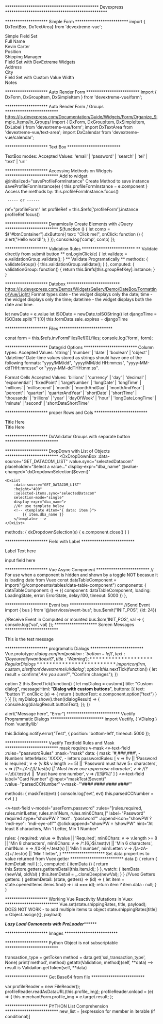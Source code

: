 ********************************************  Devexpress ************************************************

********************  Simple Form *************************
import { DxTextBox, DxTextArea} from 'devextreme-vue';
<div class="form">
	<div class="dx-fieldset">
		<div class="dx-fieldset-header">Simple Field Set</div>
		<div class="dx-field">
			<div class="dx-field-label">Full Name</div>
			<div class="dx-field-value-static">Kevin Carter</div>
		</div>
		<div class="dx-field">
			<div class="dx-field-label">Position</div>
		<div class="dx-field-value-static">Shipping Manager</div>
		</div>
	</div>
	<div class="dx-fieldset">
		<div class="dx-fieldset-header">Field Set with DevExtreme Widgets</div>
		<div class="dx-field">
			<div class="dx-field-label">Address</div>
			<DxTextBox class="dx-field-value" value="424 N Main St."/>
		</div>
		<div class="dx-field">
			<div class="dx-field-label">City</div>
			<DxTextBox class="dx-field-value" value="San Diego"/>
		</div>
	</div>
	<div class="dx-fieldset" id="notes-container">
		<div class="dx-fieldset-header">Field Set with Custom Value Width</div>
		<div class="dx-field">
			<div class="dx-field-label">Notes</div>
			<DxTextArea class="dx-field-value" :height="80" value="Kevin is our hard-working shipping manager and has been helping that department work like clockwork for 18 months. When not in the office, he is usually on the basketball court playing pick-up games."/>
		</div>
	</div>
</div>

********************  Auto Render Form *************************
import { DxForm, DxGroupItem, DxSimpleItem } from 'devextreme-vue/form';
<template>
	<div class="widget-container">
		<DxForm
			id="form"
			:form-data="formData"
			:read-only="readOnly"
			:show-colon-after-label="showColon"
			:label-location="labelLocation"
			:min-col-width="minColWidth"
			:col-count="colCount"
			:width="width"
		/>
	</div>
</template>

********************  Auto Render Form / Groups *************************
https://js.devexpress.com/Documentation/Guide/Widgets/Form/Organize_Simple_Items/In_Groups/
import { DxForm, DxGroupItem, DxSimpleItem, DxLabel } from 'devextreme-vue/form';
import DxTextArea from 'devextreme-vue/text-area';
import DxCalendar from 'devextreme-vue/calendar';

<template>
	<DxForm :form-data="employee">
		<DxGroupItem caption="Personal Data">
			<DxSimpleItem data-field="firstName" />
			<DxSimpleItem data-field="lastName" />
			<DxSimpleItem 
				data-field="birth_date"
				editor-type="dxCalendar"
				:editor-options="calendarOptions" />
		</DxGroupItem>
		<DxGroupItem caption="Contacts">
			<DxSimpleItem data-field="phone">
				<DxLabel text="Show the Phone Number" />
			</DXSimpleItem>
			<DxSimpleItem 
				data-field="description" 
				editor-type="dxTextArea"
				:editor-options="{ height: 90 }" />
		</DxGroupItem>
	</DxForm>
</template>
<script>
	data: () {
		return {
			const employee = {
			firstName: 'John',
			lastName: 'Heart',
			position: 'CEO',
			phone: '+1(213) 555-9392',
			email: 'jheart@dx-email.com'
			},
			calendarOptions: { value: new Date() },
			textAreaOptions: { placeholder: 'Add notes...' }
		}
	}
</script>

******************** Text Box *************************

TextBox modes:
Accepted Values: 'email' | 'password' | 'search' | 'tel' | 'text' | 'url'


******************** Accessing Methods on Widgets *************************
Add to widget
@initialized="saveProfileFormInstance"
Create Method to save instance
saveProfileFormInstance(e) {
	this.profileFormInstance = e.component
}
Access the methods by:  this.profileFormInstance.focus()

     ----- or ------

ref="profileForm"
let profileRef = this.$refs['profileForm'].instance
profileRef.focus()


******************** Dynamically Create Elements with JQuery  ************************* 
$(function () {
	let comp = $("#btnContainer").dxButton({
		text: "Click me!",
		onClick: function () {
				alert("Hello world!");
		}
	});
	console.log('comp', comp)
});

********************  Validation Rules *************************
<DxRequiredRule message="Email is required"/>
<DxEmailRule message="Email is invalid"/>
<DxAsyncRule
	:validation-callback="asyncValidation"
	message="Email is already registered"
/>
<DxCompareRule
	:comparison-target="passwordComparison"
	message="Password and Confirm Password do not match"
/>
<DxPatternRule
	:pattern="namePattern"
	message="Do not use digits in the Name"
/>
** Validate directly from submit button **
onLoginClick(e) {
	let validate = e.validationGroup.validate();
}
** Validate Programatically **
 methods: {
	validateGroup() {
		this.validationGroup.validate();
	}
},
computed: {
	validationGroup: function() {
		return this.$refs[this.groupRefKey].instance;
	}
}


********************  Datebox *************************
https://js.devexpress.com/Demos/WidgetsGallery/Demo/DateBox/Formatting/Vue/Light/
Format
<DxDateBox
	:show-clear-button="true"
	:use-mask-behavior="true"
	:value="date"
	placeholder="Tuesday, 16 of Oct, 2018 14:52"
	display-format="EEEE, d of MMM, yyyy HH:mm"
	type="datetime"
/>
types
date - the widget displays only the date;
time - the widget displays only the time;
datetime - the widget displays both the date and time.

let newDate = e.value
let ISODate = newDate.toISOString()
let djangoTime = ISODate.split('T')[0]
this.formData.sale_expires = djangoTime

********************  Files  *************************
<form
	id="form"
	ref="invFormFilesRef"
	method="post"
	action=""
	enctype="multipart/form-data"
> </form>
const form = this.$refs.invFormFilesRef[0].files;
console.log('form', form);

********************  Datagrid Options  *************************
Column types:
Accepted Values: 'string' | 'number' | 'date' | 'boolean' | 'object' | 'datetime'
Date-time values stored as strings should have one of the following formats: "yyyy/MM/dd", "yyyy/MM/dd HH:mm:ss", "yyyy-MM-ddTHH:mm:ssx" or "yyyy-MM-ddTHH:mm:ss".

Format Cells
Accepted Values: 'billions' | 'currency' | 'day' | 'decimal' | 'exponential' | 'fixedPoint' | 'largeNumber' | 'longDate' | 'longTime' | 'millions' | 'millisecond' | 'month' | 'monthAndDay' | 'monthAndYear' | 'percent' | 'quarter' | 'quarterAndYear' | 'shortDate' | 'shortTime' | 'thousands' | 'trillions' | 'year' | 'dayOfWeek' | 'hour' | 'longDateLongTime' | 'minute' | 'second' | 'shortDateShortTime'


********************  proper Rows and Cols  *************************
<div class="container">
	<div class="row">
		<div class="title">Title Here</div>
		<div class="col-50p">			
		</div>
		<div class="col-50p">
		</div>
	</div>
	<div class="row">
		<div class="title">Title Here</div>
		<div class="col-50p">			
		</div>
		<div class="col-50p">
		</div>
	</div>
</div>

******************** DxValidator Groups with separate button  ************************* 
<template>
    <DxTextBox>
        <DxValidator
            :validation-group="validationGroupName">
            <DxAsyncRule
                :validation-callback="validateAsync"
            />
        </DxValidator>
    </DxTextBox>
 
    <DxDateBox>
        <DxValidator
            :validation-group="validationGroupName">
            <DxAsyncRule
                :validation-callback="validateAsync"
            />
        </DxValidator>
    </DxDateBox>
 
    <DxButton
        :validation-group="validationGroupName"
        @click="validateGroup()"
    />
</template>

******************** DropDown with List of Objects  ************************* 
<DxDropDownBox
	:data-source="GET_DATACOM_LIST"
	:value.sync="selectedDatacom"
	placeholder="Select a value..."
	display-expr="dba_name"
	@value-changed="dxDropdownSelection($event)"
>
	<DxList
		:data-source="GET_DATACOM_LIST"
		:height="400"
		:selected-items.sync="selectedDatacom"
		selection-mode="single"
		display-expr="dba_name"> 
		//Or use template below
		<!-- <template #item="{ data: item }">
			{{ item.dba_name }}
		</template> -->
	</DxList>
</DxDropDownBox>
methods: {
	dxDropdownSelection(e) {
		e.component.close()
	}
}

******************** Field with Label  ************************* 
<div class="field">
	<div class="label">
		Label Text here
	</div>  
	<div class="content">
		<p>input field here</p>
	</div>
</div>

******************** Vue Async Component  ************************* 
// For use when a component is hidden and shown by a toggle NOT becasue it is loading date from Vuex
const dataTableComponent = import("@/components/tables/data-table-component")
components: {
		dataTableComponent: () => ({
			component: dataTableComponent,
			loading: LoadingState,
			error: ErrorState,
			delay:100,
			timeout: 5000
		})
  },


******************** Event bus  ************************* 
//Send Event
import { bus } from '@/services/event-bus';
bus.$emit("INIT_POS", {id: 24})

//Receive Event in Computed or mounted
bus.$on('INIT_POS', val => {
	console.log('val', val)
});
******************** Screen Messages  ************************* 
<div class="row">
	<div class="message success">
		<div class="message-text">
			This is the test message
		</div>
	</div>
</div>

******************** programatic Dialogs  ************************* 
Vue.prototype.$dialog.confirm({
	position: 'bottom-left',
	text: 'Do you really want to exit?',
	title: 'Warning'
});
******************** Regular Dialogs  ************************* 
import { confirm, custom, alert } from 'devextreme/ui/dialog';
option1
this.$nextTick(function() {
let result = confirm("<i>Are you sure?</i>", "Confirm changes");
})

option 2
this.$nextTick(function() {
	let myDialog = custom({
		title: "Custom dialog",
		messageHtml: "<b>Dialog with custom buttons</b>",
		buttons: [{
			text: "button 1",
			onClick: (e) => {
				return { buttonText: e.component.option("text") }
			}
		}]
	});
	myDialog.show().then((dialogResult) => {
			console.log(dialogResult.buttonText);
	});
})

alert("Message here", "Error")
*************************  Vuetify Programmatic Dialogs  ************************* 
import Vuetify, { VDialog } from 'vuetify/lib'

this.$dialog.notify.error("Test", {
	position: 'bottom-left',
	timeout: 5000
});



******************** Vuetify Textfield Rules and Mask  ************************* 
mask requires v-mask
<v-text-field
:rules="passwordRules"
:mask="mask"
</v-text-field>
data: {
	mask: '#,###,###', - Numbers
	letterMask: 'XXXX', - letters
	passwordRules: [ 
    v => !!v || 'Password is required', 
    v => (v && v.length >= 5) || 'Password must have 5+ characters',
    v => /(?=.*[A-Z])/.test(v) || 'Must have one uppercase character', 
    v => /(?=.*\d)/.test(v) || 'Must have one number', 
    v => /([!@$%])/.test(v) || 'Must have one special character [!@#$%]' 
	]
}
<v-text-field
	label="Card Number"
	@input="maskTest($event)"
	:value="parsedCCNumber"
	v-mask="'#### #### #### ####'"
></v-text-field>
methods: {
	maskTest(evt) {
		console.log('evt', evt)
		this.parsedCCNumber = evt
	}
}

<v-text-field
	v-model="userForm.password"
	:rules="[rules.required, rules.min1Letter, rules.min1Num, rules.min6Chars,]"
	label="Password"
	required
	:type="showPW ? 'text' : 'password'"
	:append-icon="showPW ? 'mdi-eye' : 'mdi-eye-off'"
	@click:append="showPW = !showPW"
	hint="At least 8 characters, Min 1 Letter, Min 1 Number"
></v-text-field>
rules: {
	required: value => !!value || 'Required',
	min8Chars: v => v.length >= 8 || 'Min 8 characters',
	min6Chars:	v => /^.{6,}$/.test(v) || 'Min 6 characters',
	min1Num:	v => /[0-9]+/.test(v) || 'Min 1 number',
	min1Letter: v => /[a-zA-Z]+/.test(v) || 'Min 1 letter',
}
******************** Set data properties to value returned from Vuex getter  ************************* 
data () {
  return {
    itemDetail: null
  };
},
computed: {
  itemData () {
    return this.$store.getters.getItemDetail(this.item.id);
  }
},
watch: {
  itemData (newVal, oldVal) {
    this.itemDetail = _.cloneDeep(newVal);
  }
}
//Vuex Getters
getters: {
  getItemDetail: (state, getters) => (id) => {
    let item = state.openedItems.items.find(i => i.id === id);
    return item ? item.data : null;
  }
}

******************** Working Vue Reactivity Mutations in Vuex  ************************* 
Vue.set(state.shippingRates, title, payload);
DOES NOT WORK - to add multiple items to object
state.shippingRates[title] = Object.assign({}, payload)

***************************************Lazy Load Comonents with PreLoader*********************************************
<script>
  const notificationMessagesComponent = import("@/components/universal/notification-messages-component.vue");
  import LoadingState from '@/components/universal/loading-state-component.vue';
  import ErrorState from '@/components/universal/error-state-component.vue';

  components: {
      "notification-messages-component": () => ({
      component: notificationMessagesComponent,
      loading: LoadingState,
      error: ErrorState,
      delay:100,
      timeout: 0
    })
  }
</script>



******************** Images ************************* 
	<v-img src="@/assets/static/UserProfile600x600.png" max-width="150" max-height="150" alt="Profile"> </v-img>


******************** Python Object is not subscriptable  ************************* 

transastion_type = getToken
method = data.get('ssl_transaction_type', None)
print('method', method)
getattr(Validation, method)(self, **data)
--> result is Validaiton.getToken(self, **data)

******************** Get Base64 from file  ************************* 

var profileReader = new FileReader();
profileReader.readAsDataURL(this.profile_img);
profileReader.onload = (e) => {
	this.merchantForm.profile_img = e.target.result;
};

******************** PYTHON List Comprehension  *************************
new_list = [expression for member in iterable (if conditional)]


